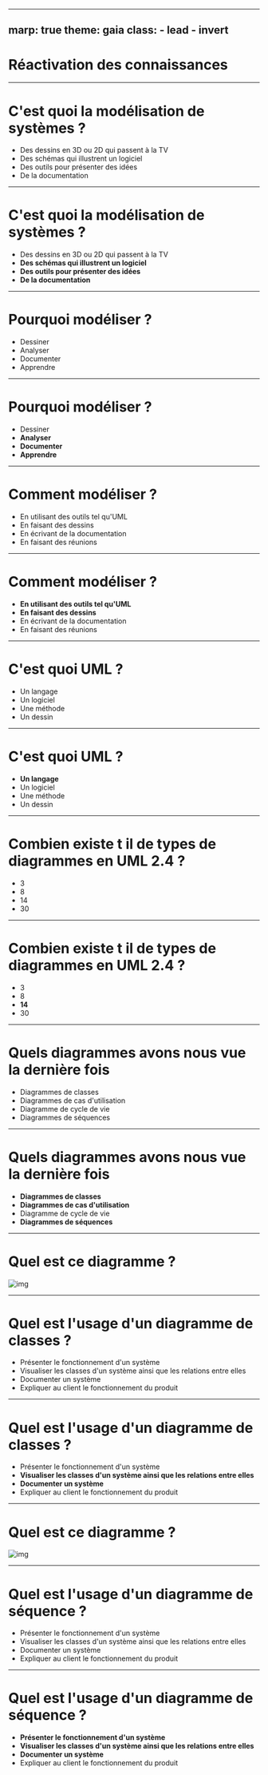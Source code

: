 ---
marp: true
theme: gaia
class:
    - lead
    - invert
 ---
  # Réactivation des connaissances

 ---
# C'est quoi la modélisation de systèmes ?

  * Des dessins en 3D ou 2D qui passent à la TV
  * Des schémas qui illustrent un logiciel
  * Des outils pour présenter des idées
  * De la documentation

  ---

  # C'est quoi la modélisation de systèmes ?

  * Des dessins en 3D ou 2D qui passent à la TV
  * __Des schémas qui illustrent un logiciel__
  * __Des outils pour présenter des idées__
  * __De la documentation__

 ---
  # Pourquoi modéliser ?

  * Dessiner
  * Analyser
  * Documenter
  * Apprendre

 ---
  # Pourquoi modéliser ?

  * Dessiner
  * __Analyser__
  * __Documenter__
  * __Apprendre__

 ---
  # Comment modéliser ?

  * En utilisant des outils tel qu'UML
  * En faisant des dessins
  * En écrivant de la documentation
  * En faisant des réunions

 ---
  # Comment modéliser ?

  * __En utilisant des outils tel qu'UML__
  * __En faisant des dessins__
  * En écrivant de la documentation
  * En faisant des réunions

 ---
  # C'est quoi UML ?

  * Un langage
  * Un logiciel
  * Une méthode
  * Un dessin

 ---
  # C'est quoi UML ?

  * __Un langage__
  * Un logiciel
  * Une méthode
  * Un dessin

   ---
  # Combien existe t il de types de diagrammes en UML 2.4 ?

  * 3
  * 8
  * 14
  * 30

   ---
  # Combien existe t il de types de diagrammes en UML 2.4 ?

  * 3
  * 8
  * __14__
  * 30

   ---
  # Quels diagrammes avons nous vue la dernière fois

  * Diagrammes de classes
  * Diagrammes de cas d'utilisation
  * Diagramme de cycle de vie
  * Diagrammes de séquences

   ---
  # Quels diagrammes avons nous vue la dernière fois

  * __Diagrammes de classes__
  * __Diagrammes de cas d'utilisation__
  * Diagramme de cycle de vie
  * __Diagrammes de séquences__

   ---
  # Quel est ce diagramme ?

![img](./../../S1/src/assets/uml/usecase.png)

 ---
  # Quel est l'usage d'un diagramme de classes ?

  * Présenter le fonctionnement d'un système
  * Visualiser les classes d'un système ainsi que les relations entre elles
  * Documenter un système
  * Expliquer au client le fonctionnement du produit

 ---
  # Quel est l'usage d'un diagramme de classes ?

  * Présenter le fonctionnement d'un système
  * __Visualiser les classes d'un système ainsi que les relations entre elles__
  * __Documenter un système__
  * Expliquer au client le fonctionnement du produit
   ---
  # Quel est ce diagramme ?

![img](./../../S1/src/assets/uml/sequence.png)

 ---
  # Quel est l'usage d'un diagramme de séquence ?

  * Présenter le fonctionnement d'un système
  * Visualiser les classes d'un système ainsi que les relations entre elles
  * Documenter un système
  * Expliquer au client le fonctionnement du produit

 ---
  # Quel est l'usage d'un diagramme de séquence ?

  * __Présenter le fonctionnement d'un système__
  * __Visualiser les classes d'un système ainsi que les relations entre elles__
  * __Documenter un système__
  * Expliquer au client le fonctionnement du produit